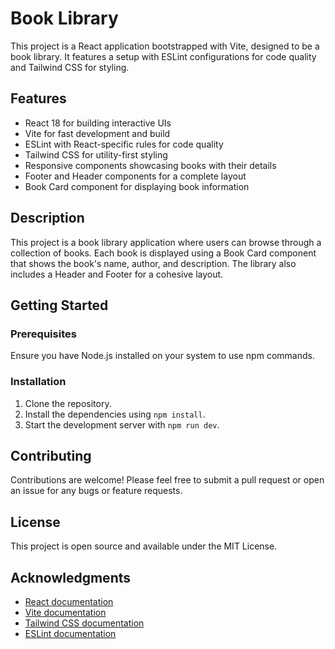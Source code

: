 # Book Library

This project is a React application bootstrapped with Vite, designed to be a book library. It features a setup with ESLint configurations for code quality and Tailwind CSS for styling.

## Features

- React 18 for building interactive UIs
- Vite for fast development and build
- ESLint with React-specific rules for code quality
- Tailwind CSS for utility-first styling
- Responsive components showcasing books with their details
- Footer and Header components for a complete layout
- Book Card component for displaying book information

## Description

This project is a book library application where users can browse through a collection of books. Each book is displayed using a Book Card component that shows the book's name, author, and description. The library also includes a Header and Footer for a cohesive layout.

## Getting Started

### Prerequisites

Ensure you have Node.js installed on your system to use npm commands.

### Installation

1. Clone the repository.
2. Install the dependencies using `npm install`.
3. Start the development server with `npm run dev`.

## Contributing

Contributions are welcome! Please feel free to submit a pull request or open an issue for any bugs or feature requests.

## License

This project is open source and available under the MIT License.

## Acknowledgments

- [React documentation](https://reactjs.org/)
- [Vite documentation](https://vitejs.dev/)
- [Tailwind CSS documentation](https://tailwindcss.com/)
- [ESLint documentation](https://eslint.org/)
